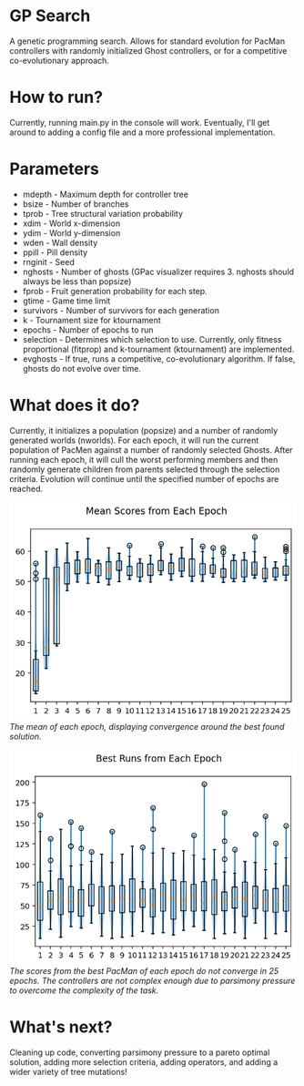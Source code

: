 # GP Search
A genetic programming search. Allows for standard evolution for PacMan controllers with randomly initialized Ghost controllers, or for a competitive co-evolutionary approach.

# How to run?
Currently, running main.py in the console will work. Eventually, I'll get around to adding a config file and a more professional implementation.

# Parameters
- mdepth - Maximum depth for controller tree
- bsize - Number of branches
- tprob - Tree structural variation probability
- xdim - World x-dimension
- ydim - World y-dimension
- wden - Wall density
- ppill - Pill density
- rnginit - Seed
- nghosts - Number of ghosts (GPac visualizer requires 3. nghosts should always be less than popsize)
- fprob - Fruit generation probability for each step.
- gtime - Game time limit
- survivors - Number of survivors for each generation
- k - Tournament size for ktournament
- epochs - Number of epochs to run
- selection - Determines which selection to use. Currently, only fitness proportional (fitprop) and k-tournament (ktournament) are implemented.
- evghosts - If true, runs a competitive, co-evolutionary algorithm. If false, ghosts do not evolve over time.

# What does it do?
Currently, it initializes a population (popsize) and a number of randomly generated worlds (nworlds). For each epoch, it will run the current population of PacMen against a number of randomly selected Ghosts. After running each epoch, it will cull the worst performing members and then randomly generate children from parents selected through the selection criteria. Evolution will continue until the specified number of epochs are reached.

![meanruns](meanruns.png)
*The mean of each epoch, displaying convergence around the best found solution.*

![bestruns](bestruns.png)
*The scores from the best PacMan of each epoch do not converge in 25 epochs. The controllers are not complex enough due to parsimony pressure to overcome the complexity of the task.*

# What's next?
Cleaning up code, converting parsimony pressure to a pareto optimal solution, adding more selection criteria, adding operators, and adding a wider variety of tree mutations!